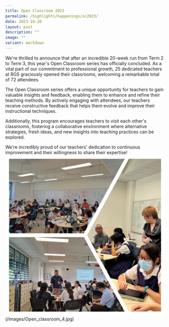 ```yaml
---
title: Open Classroom 2023
permalink: /highlights/happenings/oc2023/
date: 2023-10-20
layout: post
description: ""
image: ""
variant: markdown
---
```

We're thrilled to announce that after an incredible 20-week run from Term 2 to Term 3, this year's Open Classroom series has officially concluded. As a vital part of our commitment to professional growth, 25 dedicated teachers at RGS graciously opened their classrooms, welcoming a remarkable total of 72 attendees.

The Open Classroom series offers a unique opportunity for teachers to gain valuable insights and feedback, enabling them to enhance and refine their teaching methods. By actively engaging with attendees, our teachers receive constructive feedback that helps them evolve and improve their instructional techniques. 

Additionally, this program encourages teachers to visit each other's classrooms, fostering a collaborative environment where alternative strategies, fresh ideas, and new insights into teaching practices can be explored.

We're incredibly proud of our teachers' dedication to continuous improvement and their willingness to share their expertise!
![open classroom collage 2](/images/Open_classroom_3.jpg)(/images/Open_classroom_4.jpg)
